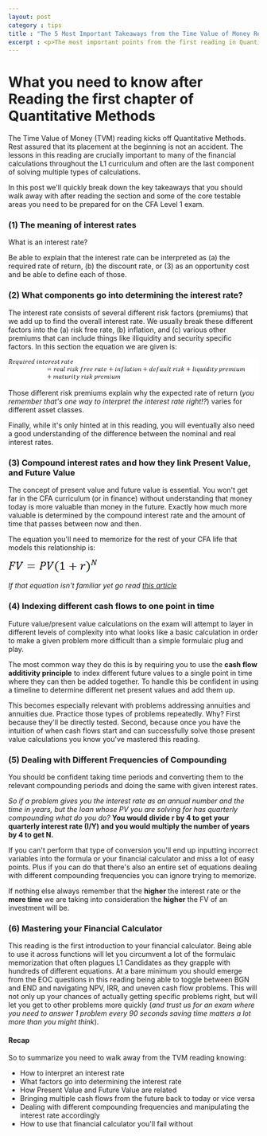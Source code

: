 ```yaml
---
layout: post
category : tips
title : "The 5 Most Important Takeaways from the Time Value of Money Reading"
excerpt : <p>The most important points from the first reading in Quantitative Methods distilled into five keys.</p>
--- 
```

# What you need to know after Reading the first chapter of Quantitative Methods

The Time Value of Money (TVM) reading kicks off Quantitative Methods. Rest assured that its placement at the beginning is not an accident. The lessons in this reading are crucially important to many of the financial calculations throughout the L1 curriculum and often are the last component of solving multiple types of calculations. 

In this post we'll quickly break down the key takeaways that you should walk away with after reading the section and some of the core testable areas you need to be prepared for on the CFA Level 1 exam.

### (1) The meaning of interest rates

What is an interest rate?

Be able to explain that the interest rate can be interpreted as (a) the required rate of return, (b) the discount rate, or (3) as an opportunity cost and be able to define each of those.

### (2) What components go into determining the interest rate?

The interest rate consists of several different risk factors (premiums) that we add up to find the overall interest rate. We usually break these different factors into the (a) risk free rate, (b) inflation, and (c) various other premiums that can include things like illiquidity and security specific factors. In this section the equation we are given is:

![Components of an interest rate for CFA Level 1](/static/img/Interest-rate-components.png)

Those different risk premiums explain why the expected rate of return (*you remember that's one way to interpret the interest rate right!?*) varies for different asset classes. 

Finally, while it's only hinted at in this reading, you will eventually also need a good understanding of the difference between the nominal and real interest rates.

### (3) Compound interest rates and how they link Present Value, and Future Value

The concept of present value and future value is essential. You won't get far in the CFA curriculum (or in finance) without understanding that money today is more valuable than money in the future. Exactly how much more valuable is determined by the compound interest rate and the amount of time that passes between now and then. 

The equation you'll need to memorize for the rest of your CFA life that models this relationship is:

![Future Value, Present Value, and Compound Interest Rates](/static/img/FV-and-PV.png)

*If that equation isn't familiar yet go read [this article](https://www.mathsisfun.com/money/compound-interest.html)* 

### (4) Indexing different cash flows to one point in time

Future value/present value calculations on the exam will attempt to layer in different levels of complexity into what looks like a basic calculation in order to make a given problem more difficult than a simple formulaic plug and play. 

The most common way they do this is by requiring you to use the **cash flow additivity principle** to index different future values to a single point in time where they can then be added together. To handle this be confident in using a timeline to determine different net present values and add them up.

This becomes especially relevant with problems addressing annuities and annuities due. Practice those types of problems repeatedly. Why? First because they'll be directly tested. Second, because once you have the intuition of when cash flows start and can successfully solve those present value calculations you know you've mastered this reading. 

### (5) Dealing with Different Frequencies of Compounding

 You should be confident taking time periods and converting them to the relevant compounding periods and doing the same with given interest rates. 

*So if a problem gives you the interest rate as an annual number and the time in years, but the loan whose PV you are solving for has quarterly compounding what do you do?* **You would divide r by 4 to get your quarterly interest rate (I/Y) and you would multiply the number of years by 4 to get N.**

If you can't perform that type of conversion you'll end up inputting incorrect variables into the formula or your financial calculator and miss a lot of easy points. Plus if you can do that there's also an entire set of equations dealing with different compounding frequencies you can ignore trying to memorize.

 If nothing else always remember that the __higher__ the interest rate or the __more time__ we are taking into consideration the __higher__ the FV of an investment will be.

### (6) Mastering your Financial Calculator 

This reading is the first introduction to your financial calculator. Being able to use it across functions will let you circumvent a lot of the formulaic memorization that often plagues L1 Candidates as they grapple with hundreds of different equations. At a bare minimum you should emerge from the EOC questions in this reading being able to toggle between BGN and END and navigating NPV, IRR, and uneven cash flow problems. This will not only up your chances of actually getting specific problems right, but will let you get to other problems more quickly (*and trust us for an exam where you need to answer 1 problem every 90 seconds saving time matters a lot more than you might think*).

#### Recap

So to summarize you need to walk away from the TVM reading knowing:

* How to interpret an interest rate
* What factors go into determining the interest rate
* How Present Value and Future Value are related
* Bringing multiple cash flows from the future back to today or vice versa
* Dealing with different compounding frequencies and manipulating the interest rate accordingly
* How to use that financial calculator you'll fail without
